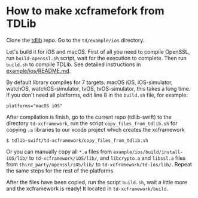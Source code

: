 # How to make xcframefork from TDLib

Clone the [tdlib](https://github.com/tdlib/td) repo. Go to the `td/example/ios` directory.

Let's build it for iOS and macOS. First of all you need to compile OpenSSL, run `build-openssl.sh` script, wait for the execution to complete. Then run `build.sh` to compile TDLib. See detailed instructions in [example/ios/README.md](https://github.com/tdlib/td/blob/master/example/ios/README.md).

By default library compiles for 7 targets: macOS iOS, iOS-simulator, watchOS, watchOS-simulator, tvOS, tvOS-simulator, this takes a long time. If you don't need all platforms, edit line 8 in the `build.sh` file, for example:

```
platforms="macOS iOS"
```

After compilation is finish, go to the current repo (tdlib-swift) to the directory `td-xcframework`, run the script `copy_files_from_tdlib.sh` for copying `.a` libraries to our xcode project which creates the xcframework
```shell
$ tdlib-swift/td-xcframework/copy_files_from_tdlib.sh
```

Or you can manually copy all `*.a` files from `example/ios/build/install-iOS/lib/` to `td-xcframework/iOS/lib/`,
and `libcrypto.a` and `libssl.a` files from `third_party/openssl/iOS/lib/` to `td-xcframework/td-ios/lib/`. Repeat the same steps for the rest of the platforms.

After the files have been copied, run the script `build.sh`, wait a little more and the xcframework is ready! It located in `td-xcframework/build`.